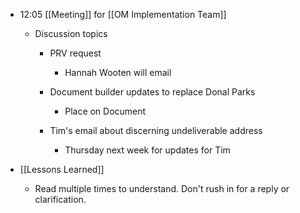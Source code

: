 - 12:05 [[Meeting]] for [[OM Implementation Team]] 
	 - Discussion topics
		 - PRV request
			 - Hannah Wooten will email

		 - Document builder updates to replace Donal Parks
			 - Place on Document 

		 - Tim's email about discerning undeliverable address
			 - Thursday next week for updates for Tim

- [[Lessons Learned]]
	 - Read multiple times to understand. Don't rush in for a reply or clarification.
